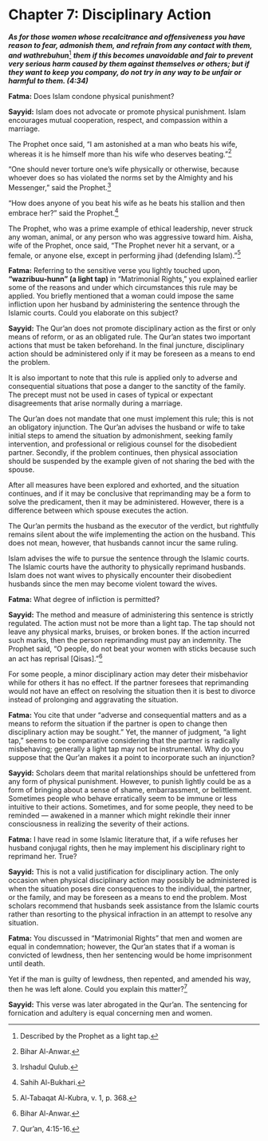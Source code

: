 Chapter 7: Disciplinary Action
==============================

***As for those women whose recalcitrance and offensiveness you have
reason to fear, admonish them, and refrain from any contact with them,
and wathrebuhun***[^1] ***them if this becomes unavoidable and fair to
prevent very serious harm caused by them against themselves or others;
but if they want to keep you company, do not try in any way to be unfair
or harmful to them. (4:34)***

**Fatma:** Does Islam condone physical punishment?

**Sayyid:** Islam does not advocate or promote physical punishment.
Islam encourages mutual cooperation, respect, and compassion within a
marriage.

The Prophet once said, “I am astonished at a man who beats his wife,
whereas it is he himself more than his wife who deserves beating.”[^2]

“One should never torture one’s wife physically or otherwise, because
whoever does so has violated the norms set by the Almighty and his
Messenger,” said the Prophet.[^3]

“How does anyone of you beat his wife as he beats his stallion and then
embrace her?” said the Prophet.[^4]

The Prophet, who was a prime example of ethical leadership, never struck
any woman, animal, or any person who was aggressive toward him. Aisha,
wife of the Prophet, once said, “The Prophet never hit a servant, or a
female, or anyone else, except in performing jihad (defending
Islam).”[^5]

**Fatma:** Referring to the sensitive verse you lightly touched upon,
**“wazribuu-hunn” (a light tap)** in “Matrimonial Rights,” you explained
earlier some of the reasons and under which circumstances this rule may
be applied. You briefly mentioned that a woman could impose the same
infliction upon her husband by administering the sentence through the
Islamic courts. Could you elaborate on this subject?

**Sayyid:** The Qur’an does not promote disciplinary action as the first
or only means of reform, or as an obligated rule. The Qur’an states two
important actions that must be taken beforehand. In the final juncture,
disciplinary action should be administered only if it may be foreseen as
a means to end the problem.

It is also important to note that this rule is applied only to adverse
and consequential situations that pose a danger to the sanctity of the
family. The precept must not be used in cases of typical or expectant
disagreements that arise normally during a marriage.

The Qur’an does not mandate that one must implement this rule; this is
not an obligatory injunction. The Qur’an advises the husband or wife to
take initial steps to amend the situation by admonishment, seeking
family intervention, and professional or religious counsel for the
disobedient partner. Secondly, if the problem continues, then physical
association should be suspended by the example given of not sharing the
bed with the spouse.

After all measures have been explored and exhorted, and the situation
continues, and if it may be conclusive that reprimanding may be a form
to solve the predicament, then it may be administered. However, there is
a difference between which spouse executes the action.

The Qur’an permits the husband as the executor of the verdict, but
rightfully remains silent about the wife implementing the action on the
husband. This does not mean, however, that husbands cannot incur the
same ruling.

Islam advises the wife to pursue the sentence through the Islamic
courts. The Islamic courts have the authority to physically reprimand
husbands. Islam does not want wives to physically encounter their
disobedient husbands since the men may become violent toward the wives.

**Fatma:** What degree of infliction is permitted?

**Sayyid:** The method and measure of administering this sentence is
strictly regulated. The action must not be more than a light tap. The
tap should not leave any physical marks, bruises, or broken bones. If
the action incurred such marks, then the person reprimanding must pay an
indemnity. The Prophet said, “O people, do not beat your women with
sticks because such an act has reprisal [Qisas].”[^6]

For some people, a minor disciplinary action may deter their misbehavior
while for others it has no effect. If the partner foresees that
reprimanding would not have an effect on resolving the situation then it
is best to divorce instead of prolonging and aggravating the situation.

**Fatma:** You cite that under “adverse and consequential matters and as
a means to reform the situation if the partner is open to change then
disciplinary action may be sought.” Yet, the manner of judgment, “a
light tap,” seems to be comparative considering that the partner is
radically misbehaving; generally a light tap may not be instrumental.
Why do you suppose that the Qur’an makes it a point to incorporate such
an injunction?

**Sayyid:** Scholars deem that marital relationships should be
unfettered from any form of physical punishment. However, to punish
lightly could be as a form of bringing about a sense of shame,
embarrassment, or belittlement. Sometimes people who behave erratically
seem to be immune or less intuitive to their actions. Sometimes, and for
some people, they need to be reminded — awakened in a manner which might
rekindle their inner consciousness in realizing the severity of their
actions.

**Fatma:** I have read in some Islamic literature that, if a wife
refuses her husband conjugal rights, then he may implement his
disciplinary right to reprimand her. True?

**Sayyid:** This is not a valid justification for disciplinary action.
The only occasion when physical disciplinary action may possibly be
administered is when the situation poses dire consequences to the
individual, the partner, or the family, and may be foreseen as a means
to end the problem. Most scholars recommend that husbands seek
assistance from the Islamic courts rather than resorting to the physical
infraction in an attempt to resolve any situation.

**Fatma:** You discussed in “Matrimonial Rights” that men and women are
equal in condemnation; however, the Qur’an states that if a woman is
convicted of lewdness, then her sentencing would be home imprisonment
until death.

Yet if the man is guilty of lewdness, then repented, and amended his
way, then he was left alone. Could you explain this matter?[^7]

**Sayyid:** This verse was later abrogated in the Qur’an. The sentencing
for fornication and adultery is equal concerning men and women.

[^1]: Described by the Prophet as a light tap.

[^2]: Bihar Al-Anwar.

[^3]: Irshadul Qulub.

[^4]: Sahih Al-Bukhari.

[^5]: Al-Tabaqat Al-Kubra, v. 1, p. 368.

[^6]: Bihar Al-Anwar.

[^7]: Qur’an, 4:15-16.


